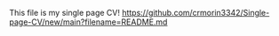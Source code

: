 This file is my single page CV! 
https://github.com/crmorin3342/Single-page-CV/new/main?filename=README.md
